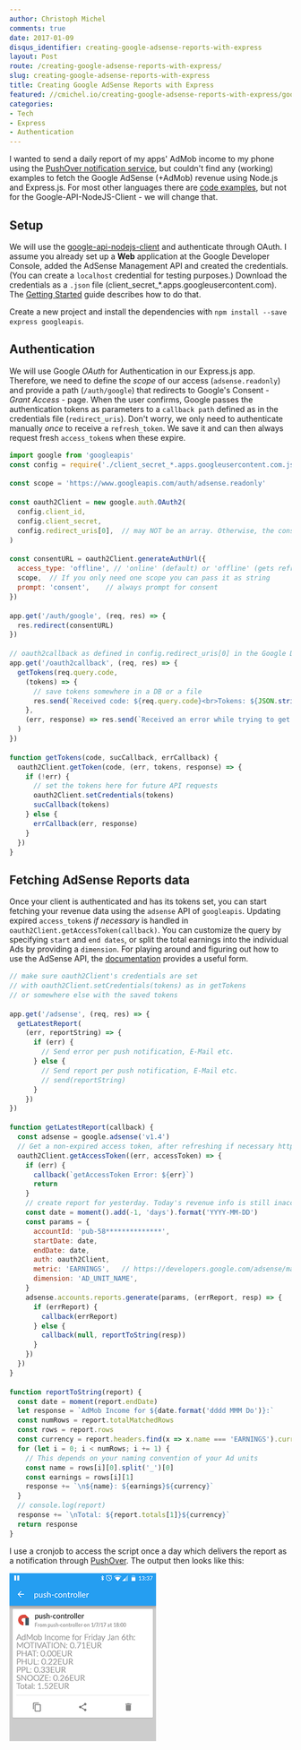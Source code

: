 ```yaml
---
author: Christoph Michel
comments: true
date: 2017-01-09
disqus_identifier: creating-google-adsense-reports-with-express
layout: Post
route: /creating-google-adsense-reports-with-express/
slug: creating-google-adsense-reports-with-express
title: Creating Google AdSense Reports with Express
featured: //cmichel.io/creating-google-adsense-reports-with-express/google-pushover-adsense-reports.png
categories:
- Tech
- Express
- Authentication
---
```


I wanted to send a daily report of my apps' AdMob income to my phone using the [PushOver notification service](https://pushover.net/), but couldn't find any (working) examples to fetch the Google AdSense (+AdMob) revenue using Node.js and Express.js.
For most other languages there are [code examples](https://developers.google.com/adsense/management/libraries), but not for the Google-API-NodeJS-Client - we will change that.


## Setup
We will use the [google-api-nodejs-client](https://github.com/google/google-api-nodejs-client) and authenticate through OAuth.
I assume you already set up a **Web** application at the Google Developer Console, added the AdSense Management API and created the credentials.
(You can create a `localhost` credential for testing purposes.)
Download the credentials as a `.json` file (client_secret_*.apps.googleusercontent.com).
The [Getting Started](https://developers.google.com/adsense/management/getting_started) guide describes how to do that.

Create a new project and install the dependencies with `npm install --save express googleapis`.

## Authentication
We will use Google _OAuth_ for Authentication in our Express.js app.
Therefore, we need to define the _scope_ of our access (`adsense.readonly`) and provide a path (`/auth/google`) that redirects to Google's Consent - _Grant Access_ - page.
When the user confirms, Google passes the authentication tokens as parameters to a `callback path` defined as in the credentials file (`redirect_uris`).
Don't worry, we only need to authenticate manually _once_ to receive a `refresh_token`.
We save it and can then always request fresh `access_token`s when these expire.


```js
import google from 'googleapis'
const config = require('./client_secret_*.apps.googleusercontent.com.json').web

const scope = 'https://www.googleapis.com/auth/adsense.readonly'

const oauth2Client = new google.auth.OAuth2(
  config.client_id,
  config.client_secret,
  config.redirect_uris[0],  // may NOT be an array. Otherwise, the consent site works, but silently fails in getToken.
)

const consentURL = oauth2Client.generateAuthUrl({
  access_type: 'offline', // 'online' (default) or 'offline' (gets refresh_token)
  scope,  // If you only need one scope you can pass it as string
  prompt: 'consent',    // always prompt for consent
})

app.get('/auth/google', (req, res) => {
  res.redirect(consentURL)
})

// oauth2callback as defined in config.redirect_uris[0] in the Google Dev Console
app.get('/oauth2callback', (req, res) => {
  getTokens(req.query.code,
    (tokens) => {
      // save tokens somewhere in a DB or a file
      res.send(`Received code: ${req.query.code}<br>Tokens: ${JSON.stringify(tokens)}<br>Save them.`)
    },
    (err, response) => res.send(`Received an error while trying to get tokens with code ${req.query.code}: ${err}\n${JSON.stringify(response)}`),
  )
})

function getTokens(code, sucCallback, errCallback) {
  oauth2Client.getToken(code, (err, tokens, response) => {
    if (!err) {
      // set the tokens here for future API requests
      oauth2Client.setCredentials(tokens)
      sucCallback(tokens)
    } else {
      errCallback(err, response)
    }
  })
}
```

## Fetching AdSense Reports data
Once your client is authenticated and has its tokens set, you can start fetching your revenue data using the `adsense` API of `googleapis`.
Updating expired `access_token`s _if necessary_ is handled in `oauth2Client.getAccessToken(callback)`.
You can customize the query by specifying `start` and `end dates`, or split the total earnings into the individual Ads by providing a `dimension`.
For playing around and figuring out how to use the AdSense API, the [documentation](https://developers.google.com/adsense/management/v1.4/reference/accounts/reports/generate) provides a useful form.

```js
// make sure oauth2Client's credentials are set
// with oauth2Client.setCredentials(tokens) as in getTokens
// or somewhere else with the saved tokens

app.get('/adsense', (req, res) => {
  getLatestReport(
    (err, reportString) => {
      if (err) {
        // Send error per push notification, E-Mail etc.
      } else {
        // Send report per push notification, E-Mail etc.
        // send(reportString)
      }
    })
})

function getLatestReport(callback) {
  const adsense = google.adsense('v1.4')
  // Get a non-expired access token, after refreshing if necessary https://github.com/google/google-auth-library-nodejs/blob/master/lib/auth/oauth2client.js
  oauth2Client.getAccessToken((err, accessToken) => {
    if (err) {
      callback(`getAccessToken Error: ${err}`)
      return
    }
    // create report for yesterday. Today's revenue info is still inaccurate
    const date = moment().add(-1, 'days').format('YYYY-MM-DD')
    const params = {
      accountId: 'pub-58**************',
      startDate: date,
      endDate: date,
      auth: oauth2Client,
      metric: 'EARNINGS',   // https://developers.google.com/adsense/management/metrics-dimensions
      dimension: 'AD_UNIT_NAME',
    }
    adsense.accounts.reports.generate(params, (errReport, resp) => {
      if (errReport) {
        callback(errReport)
      } else {
        callback(null, reportToString(resp))
      }
    })
  })
}

function reportToString(report) {
  const date = moment(report.endDate)
  let response = `AdMob Income for ${date.format('dddd MMM Do')}:`
  const numRows = report.totalMatchedRows
  const rows = report.rows
  const currency = report.headers.find(x => x.name === 'EARNINGS').currency
  for (let i = 0; i < numRows; i += 1) {
    // This depends on your naming convention of your Ad units
    const name = rows[i][0].split('_')[0]
    const earnings = rows[i][1]
    response += `\n${name}: ${earnings}${currency}`
  }
  // console.log(report)
  response += `\nTotal: ${report.totals[1]}${currency}`
  return response
}
```

I use a cronjob to access the script once a day which delivers the report as a notification through [PushOver](https://pushover.net/).
The output then looks like this:

![Google AdSense Report PushOver](./google-pushover-adsense-reports.png)
